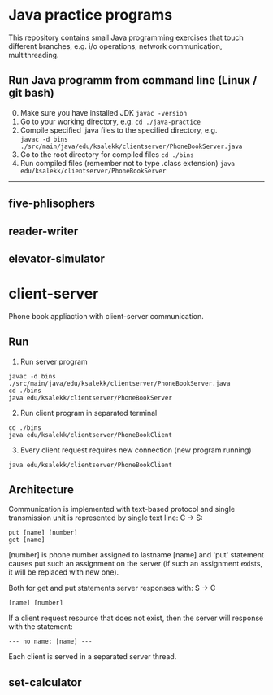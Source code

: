 # Java practice programs
This repository contains small Java programming exercises that touch different branches, e.g. i/o operations, network communication, multithreading.

## Run Java programm from command line (Linux / git bash)
0. Make sure you have installed JDK ```javac -version```
1. Go to your working directory, e.g. ```cd ./java-practice ```
2. Compile specified .java files to the specified directory, e.g. <br/> ```javac -d bins ./src/main/java/edu/ksalekk/clientserver/PhoneBookServer.java```
3. Go to the root directory for compiled files ```cd ./bins```
4. Run compiled files (remember not to type .class extension) ```java edu/ksalekk/clientserver/PhoneBookServer```

***
## five-phlisophers

## reader-writer

## elevator-simulator


# client-server 
Phone book appliaction with client-server communication. 

## Run
1. Run server program
```
javac -d bins ./src/main/java/edu/ksalekk/clientserver/PhoneBookServer.java
cd ./bins
java edu/ksalekk/clientserver/PhoneBookServer
```
2. Run client program in separated terminal
```
cd ./bins
java edu/ksalekk/clientserver/PhoneBookClient
```
3. Every client request requires new connection (new program running)
```
java edu/ksalekk/clientserver/PhoneBookClient
```

## Architecture
Communication is implemented with text-based protocol and single transmission unit is represented by single text line:
C -> S:
```
put [name] [number]
get [name]
```
[number] is phone number assigned to lastname [name] and 'put' statement causes put such an assignment on the server (if such an assignment exists, it will be replaced with new one).

Both for get and put statements server responses with:
S -> C
```
[name] [number]
```
If a client request resource that does not exist, then the server will response with the statement:
```
--- no name: [name] ---
```
Each client is served in a separated server thread.


## set-calculator

